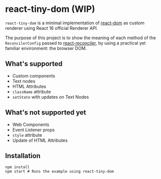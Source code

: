# react-tiny-dom (WIP)

`react-tiny-dom` is a minimal implementation of [react-dom](https://reactjs.org/docs/react-dom.html) as custom renderer using React 16 official Renderer API.

The purpose of this project is to show the meaning of each method of the `ReconcilerConfig` passed to [react-reconciler](https://github.com/facebook/react/tree/master/packages/react-reconciler), by using a practical yet familiar environment: the browser DOM.

## What's supported

- Custom components
- Text nodes
- HTML Attributes
- `className` attribute
- `setState` with updates on Text Nodes

## What's not supported yet

- Web Components
- Event Listener props
- `style` attribute
- Update of HTML Attributes

## Installation

```
npm install
npm start # Runs the example using react-tiny-dom
```

